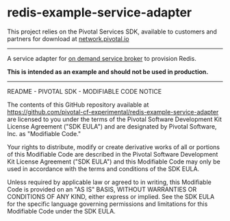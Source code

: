 # redis-example-service-adapter

This project relies on the Pivotal Services SDK, available to customers and partners for download at [network.pivotal.io](http://network.pivotal.io)

---

A service adapter for [on demand service broker](http://docs.pivotal.io/on-demand-service-broker) to provision Redis.

**This is intended as an example and should not be used in production.**

---

README - PIVOTAL SDK - MODIFIABLE CODE NOTICE 

The contents of this GitHub repository available at https://github.com/pivotal-cf-experimental/redis-example-service-adapter are licensed to you 
under the terms of the Pivotal Software Development Kit License Agreement ("SDK EULA") 
and are designated by Pivotal Software, Inc. as "Modifiable Code."

Your rights to distribute, modify or create derivative works of all or portions of this 
Modifiable Code are described in the Pivotal Software Development Kit License Agreement 
("SDK EULA") and this Modifiable Code may only be used in accordance with the terms and
conditions of the SDK EULA.

Unless required by applicable law or agreed to in writing, this Modifiable Code is 
provided on an "AS IS" BASIS, WITHOUT WARRANTIES OR CONDITIONS OF ANY KIND, either 
express or implied. See the SDK EULA for the specific language governing permissions and
limitations for this Modifiable Code under the SDK EULA. 
